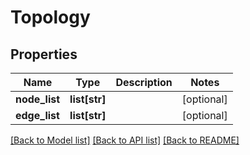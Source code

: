 # Topology

## Properties
Name | Type | Description | Notes
------------ | ------------- | ------------- | -------------
**node_list** | **list[str]** |  | [optional] 
**edge_list** | **list[str]** |  | [optional] 

[[Back to Model list]](../README.md#documentation-for-models) [[Back to API list]](../README.md#documentation-for-api-endpoints) [[Back to README]](../README.md)


